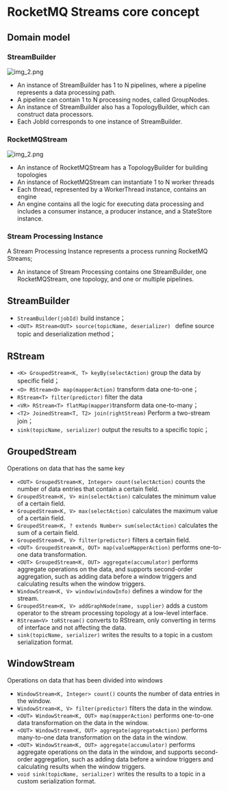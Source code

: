 # RocketMQ Streams core concept

## Domain model

### StreamBuilder

![img_2.png](E:\develop\github\contribution\rocketmq-site\i18n\en\docusaurus-plugin-content-docs\version-5.0\picture\33rocketmq-streams\领域模型-1.png)

* An instance of StreamBuilder has 1 to N pipelines, where a pipeline represents a data processing path.
* A pipeline can contain 1 to N processing nodes, called GroupNodes. 
* An instance of StreamBuilder also has a TopologyBuilder, which can construct data processors. 
* Each JobId corresponds to one instance of StreamBuilder.

### RocketMQStream

![img_2.png](E:\develop\github\contribution\rocketmq-site\i18n\en\docusaurus-plugin-content-docs\version-5.0\picture\33rocketmq-streams\领域模型-2.png)

* An instance of RocketMQStream has a TopologyBuilder for building topologies
* An instance of RocketMQStream can instantiate 1 to N worker threads
* Each thread, represented by a WorkerThread instance, contains an engine
* An engine contains all the logic for executing data processing and includes a consumer instance, a producer instance, and a StateStore instance.

### Stream Processing Instance

A Stream Processing Instance represents a process running RocketMQ Streams;

* An instance of Stream Processing contains one StreamBuilder, one RocketMQStream, one topology, and one or multiple pipelines.


## StreamBuilder

+ ```StreamBuilder(jobId)``` build instance；
+ ```<OUT> RStream<OUT> source(topicName, deserializer) ``` define source topic and deserialization method；


## RStream

+ ```<K> GroupedStream<K, T> keyBy(selectAction)``` group the data by specific field；
+ ```<O> RStream<O> map(mapperAction)``` transform data one-to-one；
+ ```RStream<T> filter(predictor)``` filter the data
+ ```<VR> RStream<T> flatMap(mapper)```transform data one-to-many；
+ ```<T2> JoinedStream<T, T2> join(rightStream)``` Perform a two-stream join；
+ ```sink(topicName, serializer)``` output the results to a specific topic；


## GroupedStream

Operations on data that has the same key

+ ```<OUT> GroupedStream<K, Integer> count(selectAction)``` counts the number of data entries that contain a certain field.
+ ```GroupedStream<K, V> min(selectAction)``` calculates the minimum value of a certain field.
+ ```GroupedStream<K, V> max(selectAction)``` calculates the maximum value of a certain field.
+ ```GroupedStream<K, ? extends Number> sum(selectAction)``` calculates the sum of a certain field.
+ ```GroupedStream<K, V> filter(predictor)``` filters a certain field.
+ ```<OUT> GroupedStream<K, OUT> map(valueMapperAction)``` performs one-to-one data transformation.
+ ```<OUT> GroupedStream<K, OUT> aggregate(accumulator)``` performs aggregate operations on the data, and supports second-order aggregation, such as adding data before a window triggers and calculating results when the window triggers.
+ ```WindowStream<K, V> window(windowInfo)``` defines a window for the stream.
+ ```GroupedStream<K, V> addGraphNode(name, supplier)``` adds a custom operator to the stream processing topology at a low-level interface.
+ ```RStream<V> toRStream()``` converts to RStream, only converting in terms of interface and not affecting the data.
+ ```sink(topicName, serializer)``` writes the results to a topic in a custom serialization format.


## WindowStream

Operations on data that has been divided into windows

+ ```WindowStream<K, Integer> count()``` counts the number of data entries in the window.
+ ```WindowStream<K, V> filter(predictor)``` filters the data in the window.
+ ```<OUT> WindowStream<K, OUT> map(mapperAction)``` performs one-to-one data transformation on the data in the window.
+ ```<OUT> WindowStream<K, OUT> aggregate(aggregateAction)```  performs many-to-one data transformation on the data in the window.
+ ```<OUT> WindowStream<K, OUT> aggregate(accumulator)``` performs aggregate operations on the data in the window, and supports second-order aggregation, such as adding data before a window triggers and calculating results when the window triggers.
+ ```void sink(topicName, serializer)``` writes the results to a topic in a custom serialization format.

